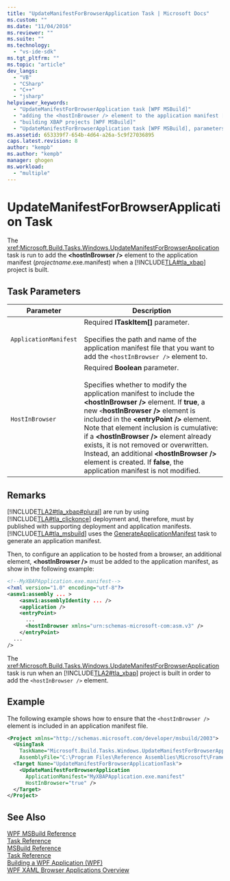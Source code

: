 ```yaml
---
title: "UpdateManifestForBrowserApplication Task | Microsoft Docs"
ms.custom: ""
ms.date: "11/04/2016"
ms.reviewer: ""
ms.suite: ""
ms.technology: 
  - "vs-ide-sdk"
ms.tgt_pltfrm: ""
ms.topic: "article"
dev_langs: 
  - "VB"
  - "CSharp"
  - "C++"
  - "jsharp"
helpviewer_keywords: 
  - "UpdateManifestForBrowserApplication task [WPF MSBuild]"
  - "adding the <hostInBrowser /> element to the application manifest [WPF MSBuild]"
  - "building XBAP projects [WPF MSBuild]"
  - "UpdateManifestForBrowserApplication task [WPF MSBuild], parameters"
ms.assetid: 653339f7-654b-4d64-a26a-5c9f27036895
caps.latest.revision: 8
author: "kempb"
ms.author: "kempb"
manager: ghogen
ms.workload: 
  - "multiple"
---
```

# UpdateManifestForBrowserApplication Task
The <xref:Microsoft.Build.Tasks.Windows.UpdateManifestForBrowserApplication> task is run to add the **\<hostInBrowser />** element to the application manifest (*projectname*.exe.manifest) when a [!INCLUDE[TLA#tla_xbap](../msbuild/includes/tlasharptla_xbap_md.md)] project is built.  
  
## Task Parameters  
  
|Parameter|Description|  
|---------------|-----------------|  
|`ApplicationManifest`|Required **ITaskItem[]** parameter.<br /><br /> Specifies the path and name of the application manifest file that you want to add the `<hostInBrowser />` element to.|  
|`HostInBrowser`|Required **Boolean** parameter.<br /><br /> Specifies whether to modify the application manifest to include the **\<hostInBrowser />** element. If **true**, a new `<`**hostInBrowser />** element is included in the **\<entryPoint />** element. Note that element inclusion is cumulative: if a **\<hostInBrowser />** element already exists, it is not removed or overwritten. Instead, an additional **\<hostInBrowser />** element is created. If **false**, the application manifest is not modified.|  
  
## Remarks  
 [!INCLUDE[TLA2#tla_xbap#plural](../msbuild/includes/tla2sharptla_xbapsharpplural_md.md)] are run by using [!INCLUDE[TLA#tla_clickonce](../msbuild/includes/tlasharptla_clickonce_md.md)] deployment and, therefore, must by published with supporting deployment and application manifests. [!INCLUDE[TLA#tla_msbuild](../msbuild/includes/tlasharptla_msbuild_md.md)] uses the [GenerateApplicationManifest](http://msdn2.microsoft.com/library/6wc2ccdc.aspx) task to generate an application manifest.  
  
 Then, to configure an application to be hosted from a browser, an additional element, **\<hostInBrowser />** must be added to the application manifest, as show in the following example:  
  
```xml  
<!--MyXBAPApplication.exe.manifest-->  
<?xml version="1.0" encoding="utf-8"?>  
<asmv1:assembly ... >  
    <asmv1:assemblyIdentity ... />  
    <application />  
    <entryPoint>  
      ...  
      <hostInBrowser xmlns="urn:schemas-microsoft-com:asm.v3" />  
    </entryPoint>  
  ...  
/>  
```  
  
 The <xref:Microsoft.Build.Tasks.Windows.UpdateManifestForBrowserApplication> task is run when an [!INCLUDE[TLA2#tla_xbap](../msbuild/includes/tla2sharptla_xbap_md.md)] project is built in order to add the `<hostInBrowser />` element.  
  
## Example  
 The following example shows how to ensure that the `<hostInBrowser />` element is included in an application manifest file.  
  
```xml  
<Project xmlns="http://schemas.microsoft.com/developer/msbuild/2003">  
  <UsingTask   
    TaskName="Microsoft.Build.Tasks.Windows.UpdateManifestForBrowserApplication"  
    AssemblyFile="C:\Program Files\Reference Assemblies\Microsoft\Framework\v3.0\PresentationBuildTasks.dll" />  
  <Target Name="UpdateManifestForBrowserApplicationTask">  
    <UpdateManifestForBrowserApplication  
      ApplicationManifest="MyXBAPApplication.exe.manifest"  
      HostInBrowser="true" />  
  </Target>  
</Project>  
```  
  
## See Also  
 [WPF MSBuild Reference](../msbuild/wpf-msbuild-reference.md)   
 [Task Reference](../msbuild/wpf-msbuild-task-reference.md)   
 [MSBuild Reference](../msbuild/msbuild-reference.md)   
 [Task Reference](../msbuild/msbuild-task-reference.md)   
 [Building a WPF Application (WPF)](/dotnet/framework/wpf/app-development/building-a-wpf-application-wpf)   
 [WPF XAML Browser Applications Overview](/dotnet/framework/wpf/app-development/wpf-xaml-browser-applications-overview)